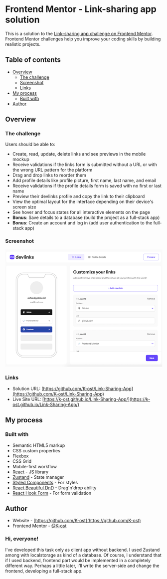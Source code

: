 # Frontend Mentor - Link-sharing app solution

This is a solution to the [Link-sharing app challenge on Frontend Mentor](https://www.frontendmentor.io/challenges/linksharing-app-Fbt7yweGsT). Frontend Mentor challenges help you improve your coding skills by building realistic projects. 

## Table of contents

- [Overview](#overview)
  - [The challenge](#the-challenge)
  - [Screenshot](#screenshot)
  - [Links](#links)
- [My process](#my-process)
  - [Built with](#built-with)
- [Author](#author)

## Overview

### The challenge

Users should be able to:

- Create, read, update, delete links and see previews in the mobile mockup
- Receive validations if the links form is submitted without a URL or with the wrong URL pattern for the platform
- Drag and drop links to reorder them
- Add profile details like profile picture, first name, last name, and email
- Receive validations if the profile details form is saved with no first or last name
- Preview their devlinks profile and copy the link to their clipboard
- View the optimal layout for the interface depending on their device's screen size
- See hover and focus states for all interactive elements on the page
- **Bonus**: Save details to a database (build the project as a full-stack app)
- **Bonus**: Create an account and log in (add user authentication to the full-stack app)

### Screenshot

![](./screenshot.jpg)

### Links

- Solution URL: [https://github.com/K-ost/Link-Sharing-App](https://github.com/K-ost/Link-Sharing-App)
- Live Site URL: [https://k-ost.github.io/Link-Sharing-App/](https://k-ost.github.io/Link-Sharing-App/)

## My process

### Built with

- Semantic HTML5 markup
- CSS custom properties
- Flexbox
- CSS Grid
- Mobile-first workflow
- [React](https://reactjs.org/) - JS library
- [Zustand](https://zustand-demo.pmnd.rs/) - State manager
- [Styled Components](https://styled-components.com/) - For styles
- [React Beautiful DnD](https://github.com/atlassian/react-beautiful-dnd) - Drag'n'drop ability
- [React Hook Form](https://react-hook-form.com/) - For form validation

## Author

- Website - [https://github.com/K-ost](https://github.com/K-ost)
- Frontend Mentor - [@K-ost](https://www.frontendmentor.io/profile/K-ost)

### Hi, everyone!
I've developed this task only as client app without backend. I used Zustand among with localstorage as kind of a database.
Of course, I understand that if I used backend, frontend part would be implemented in a completely different way.
Perhaps a little later, I'll write the server-side and change the frontend, developing a full-stack app.
